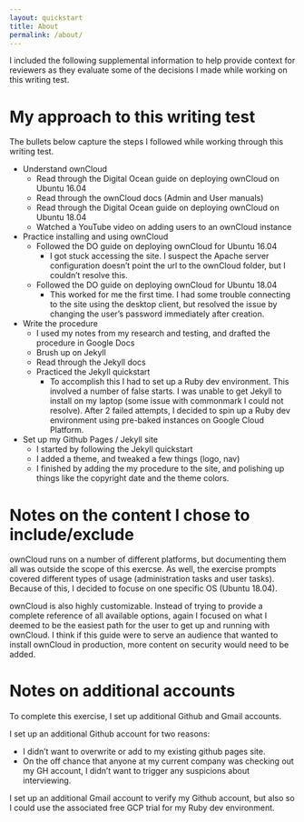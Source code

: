 ```yaml
---
layout: quickstart
title: About
permalink: /about/
---
```

I included the following supplemental information to help provide context for reviewers as they evaluate some of the decisions I made while working on this writing test.

# My approach to this writing test
The bullets below capture the steps I followed while working through this writing test.

* Understand ownCloud
  * Read through the Digital Ocean guide on deploying ownCloud on Ubuntu 16.04
  * Read through the ownCloud docs (Admin and User manuals)
  * Read through the Digital Ocean guide on deploying ownCloud on Ubuntu 18.04
  * Watched a YouTube video on adding users to an ownCloud instance
* Practice installing and using ownCloud
  * Followed the DO guide on deploying ownCloud for Ubuntu 16.04
    * I got stuck accessing the site. I suspect the Apache server configuration doesn’t point the url to the ownCloud folder, but I couldn’t resolve this.
  * Followed the DO guide on deploying ownCloud for Ubuntu 18.04
    * This worked for me the first time. I had some trouble connecting to the site using the desktop client, but resolved the issue by changing the user’s password immediately after creation.
* Write the procedure
  * I used my notes from my research and testing, and drafted the procedure in Google Docs
  * Brush up on Jekyll
  * Read through the Jekyll docs
  * Practiced the Jekyll quickstart
    * To accomplish this I had to set up a Ruby dev environment. This involved a number of false starts. I was unable to get Jekyll to install on my laptop (some issue with commonmark I could not resolve). After 2 failed attempts, I decided to spin up a Ruby dev environment using pre-baked instances on Google Cloud Platform.
* Set up my Github Pages / Jekyll site
  * I started by following the Jekyll quickstart
  * I added a theme, and tweaked a few things (logo, nav)
  * I finished by adding the my procedure to the site, and polishing up things like the copyright date and the theme colors.

# Notes on the content I chose to include/exclude
ownCloud runs on a number of different platforms, but documenting them all was outside the scope of this exercse. As well, the exercise prompts covered different types of usage (administration tasks and user tasks). Because of this, I decided to focuse on one specific OS (Ubuntu 18.04).

ownCloud is also highly customizable. Instead of trying to provide a complete reference of all available options, again I focused on what I deemed to be the easiest path for the user to get up and running with ownCloud. I think if this guide were to serve an audience that wanted to install ownCloud in production, more content on security would need to be added.

# Notes on additional accounts
To complete this exercise, I set up additional Github and Gmail accounts.

I set up an additional Github account for two reasons:
* I didn’t want to overwrite or add to my existing github pages site.
* On the off chance that anyone at my current company was checking out my GH account, I didn’t want to trigger any suspicions about interviewing.

I set up an additional Gmail account to verify my Github account, but also so I could use the associated free GCP trial for my Ruby dev environment.
